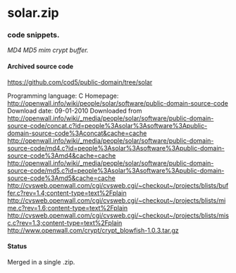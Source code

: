 # solar.zip #

### code snippets. ###

*MD4 MD5 mim crypt buffer.*

#### Archived source code ####
https://github.com/cod5/public-domain/tree/solar

Programming language: C
Homepage: http://openwall.info/wiki/people/solar/software/public-domain-source-code
Download date: 09-01-2010
Downloaded from http://openwall.info/wiki/_media/people/solar/software/public-domain-source-code/concat.c?id=people%3Asolar%3Asoftware%3Apublic-domain-source-code%3Aconcat&cache=cache
http://openwall.info/wiki/_media/people/solar/software/public-domain-source-code/md4.c?id=people%3Asolar%3Asoftware%3Apublic-domain-source-code%3Amd4&cache=cache
http://openwall.info/wiki/_media/people/solar/software/public-domain-source-code/md5.c?id=people%3Asolar%3Asoftware%3Apublic-domain-source-code%3Amd5&cache=cache
http://cvsweb.openwall.com/cgi/cvsweb.cgi/~checkout~/projects/blists/buffer.c?rev=1.4;content-type=text%2Fplain
http://cvsweb.openwall.com/cgi/cvsweb.cgi/~checkout~/projects/blists/mime.c?rev=1.6;content-type=text%2Fplain
http://cvsweb.openwall.com/cgi/cvsweb.cgi/~checkout~/projects/blists/misc.c?rev=1.3;content-type=text%2Fplain
http://www.openwall.com/crypt/crypt_blowfish-1.0.3.tar.gz

#### Status ####
Merged in a single .zip.

